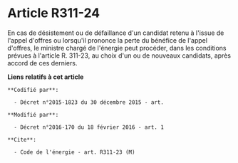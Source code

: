 # Article R311-24

En cas de désistement ou de défaillance d'un candidat retenu à l'issue de l'appel d'offres ou lorsqu'il prononce la perte du
bénéfice de l'appel d'offres, le ministre chargé de l'énergie peut procéder, dans les conditions prévues à l'article R.
311-23, au choix d'un ou de nouveaux candidats, après accord de ces derniers.

**Liens relatifs à cet article**

	**Codifié par**:

	  - Décret n°2015-1823 du 30 décembre 2015 - art.

	**Modifié par**:

	  - Décret n°2016-170 du 18 février 2016 - art. 1

	**Cite**:

	  - Code de l'énergie - art. R311-23 (M)

